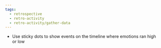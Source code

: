 ```yaml
---
tags:
  - retrospective
  - retro-activity
  - retro-activity/gather-data
---
```


- Use sticky dots to show events on the timeline where emotions ran high or low
